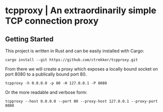 # tcpproxy | An extraordinarily simple TCP connection proxy
## Getting Started
This project is written in Rust and can be easily installed with Cargo:
```
cargo install --git https://github.com/ctrekker/tcpproxy.git
```
From there we will create a proxy which exposes a locally bound socket on port 8080 to a publically bound port 80.
```
tcpproxy -h 0.0.0.0 -p 80 -H 127.0.0.1 -P 8080
```
Or the more readable and verbose form:
```
tcpproxy --host 0.0.0.0 --port 80 --proxy-host 127.0.0.1 --proxy-port 8080
```